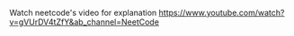 Watch neetcode's video for explanation https://www.youtube.com/watch?v=gVUrDV4tZfY&ab_channel=NeetCode